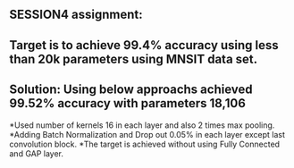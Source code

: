 ## SESSION4 assignment:

## Target is to achieve 99.4% accuracy using less than 20k parameters using MNSIT data set.

## Solution: Using below approachs achieved 99.52% accuracy with parameters 18,106
   *Used number of kernels 16 in each layer and also 2 times max pooling.
   *Adding Batch Normalization and Drop out 0.05% in each layer except last convolution block.
   *The target is achieved without using Fully Connected and GAP layer.

